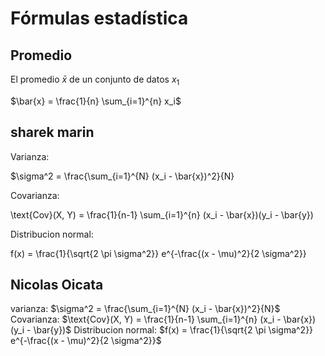 # Fórmulas estadística



## Promedio


El promedio $\bar{x}$ de un conjunto de datos $x_1$

$\bar{x} = \frac{1}{n} \sum_{i=1}^{n} x_i$


## sharek marin 

Varianza:

$\sigma^2 = \frac{\sum_{i=1}^{N} (x_i - \bar{x})^2}{N} 

Covarianza: 

\text{Cov}(X, Y) = \frac{1}{n-1} \sum_{i=1}^{n} (x_i - \bar{x})(y_i - \bar{y})

Distribucion normal:

f(x) = \frac{1}{\sqrt{2 \pi \sigma^2}} e^{-\frac{(x - \mu)^2}{2 \sigma^2}}

## Nicolas Oicata

varianza:
$\sigma^2 = \frac{\sum_{i=1}^{N} (x_i - \bar{x})^2}{N}$
Covarianza: 
$\text{Cov}(X, Y) = \frac{1}{n-1} \sum_{i=1}^{n} (x_i - \bar{x})(y_i - \bar{y})$
Distribucion normal:
$f(x) = \frac{1}{\sqrt{2 \pi \sigma^2}} e^{-\frac{(x - \mu)^2}{2 \sigma^2}}$

